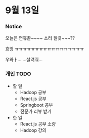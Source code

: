 # 9월 13일

### Notice

오늘은 연휴끝~~~~ 소리 질럿~~~??

흐엉 ㅠㅠㅠㅠㅠㅠㅠㅠㅠㅠㅠㅠㅠㅠㅠㅠㅠ

우와ㅏ…….살려줘…


### 개인 TODO

* 할 일
    - Hadoop 공부
    - React.js 공부
    - Springboot 공부
    - 전문가 리뷰 받기
* 한 일
    - React.js 공부 소량
    - Hadoop 강의